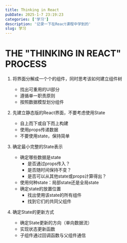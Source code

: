 ```yaml
---
title: Thinking in React
pubDate: 2025-1-7 23:19:23
categories: ['学习']
description: '记录一下在React课程中学到的'
slug: 学习
---
```


# THE "THINKING IN REACT" PROCESS

1. 将界面分解成一个个的组件，同时思考该如何建立组件树

   - 找出可重用的UI部分
   - 遵循单一职责原则
   - 按照数据模型划分组件

2. 先建立静态版的React界面，不要考虑使用State

   - 自上而下或自下而上构建
   - 使用props传递数据
   - 不要使用state，保持简单

3. 确定最小完整的State表示

   - 确定哪些数据是state
     - 是否通过props传入？
     - 是否随时间保持不变？
     - 是否可以从其他state或props计算得出？
   - 使用何种state：局部state还是全局state
   - 确定state的放置位置
     - 找出使用该state的所有组件
     - 找到它们的共同父组件

4. 确定State的更新方式
   - 确定State更新的方向（单向数据流）
   - 实现状态更新函数
   - 子组件通过回调函数与父组件通信
